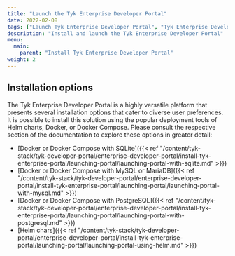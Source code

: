 ```yaml
---
title: "Launch the Tyk Enterprise Developer Portal"
date: 2022-02-08
tags: ["Launch Tyk Enterprise Developer Portal", "Tyk Enterprise Developer Portal", "Launch Tyk Enterprise Developer Portal with SQLite", "Launch Tyk Enterprise Developer Portal with MySQL", "Launch Tyk Enterprise Developer Portal with PostgreSQL"]
description: "Install and launch the Tyk Enterprise Developer Portal"
menu:
  main:
    parent: "Install Tyk Enterprise Developer Portal"
weight: 2
---
```


## Installation options
The Tyk Enterprise Developer Portal is a highly versatile platform that presents several installation options that cater to diverse user preferences. It is possible to install this solution using the popular deployment tools of Helm charts, Docker, or Docker Compose. Please consult the respective section of the documentation to explore these options in greater detail:
- [Docker or Docker Compose with SQLite]({{< ref "/content/tyk-stack/tyk-developer-portal/enterprise-developer-portal/install-tyk-enterprise-portal/launching-portal/launching-portal-with-sqlite.md" >}})
- [Docker or Docker Compose with MySQL or MariaDB]({{< ref "/content/tyk-stack/tyk-developer-portal/enterprise-developer-portal/install-tyk-enterprise-portal/launching-portal/launching-portal-with-mysql.md" >}})
- [Docker or Docker Compose with PostgreSQL]({{< ref "/content/tyk-stack/tyk-developer-portal/enterprise-developer-portal/install-tyk-enterprise-portal/launching-portal/launching-portal-with-postgresql.md" >}})
- [Helm chars]({{< ref "/content/tyk-stack/tyk-developer-portal/enterprise-developer-portal/install-tyk-enterprise-portal/launching-portal/launching-portal-using-helm.md" >}})